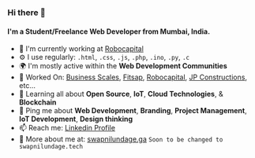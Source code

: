 ### Hi there 👋

#### I'm a Student/Freelance Web Developer from Mumbai, India.

- 🏢 I'm currently working at [Robocapital](https://robocapital.in)
- ⚙️ I use regularly: `.html`, `.css`, `.js`, `.php`, `.ino`, `.py`, `.c`
- 🌍 I'm mostly active within the **Web Development Communities**
- 💅 Worked On: [Business Scales](https://www.businessscales.com), [Fitsap](https://www.Fitsap.in), [Robocapital](https://Robocapital.in), [JP Constructions](https://www.Thejpconstructions.com), etc…
- 🌱 Learning all about **Open Source**, **IoT**, **Cloud Technologies**, & **Blockchain**
- 💬 Ping me about **Web Development**, **Branding**, **Project Management**, **IoT Development**, **Design thinking**
- 📫 Reach me: [Linkedin Profile](https://linkedin.com/in/swapnilundage)
- 🤖 More about me at: [swapnilundage.ga](http://swapnilundage.ga)  `Soon to be changed to swapnilundage.tech`
